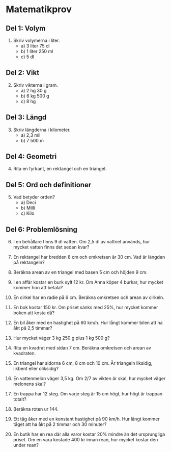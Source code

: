 # Matematikprov

## Del 1: Volym

1. Skriv volymerna i liter.
   * a) 3 liter 75 cl
   * b) 1 liter 250 ml
   * c) 5 dl

## Del 2: Vikt

2. Skriv vikterna i gram.
   * a) 2 hg 30 g
   * b) 6 kg 500 g
   * c) 8 hg

## Del 3: Längd

3. Skriv längderna i kilometer.
   * a) 2,3 mil
   * b) 7 500 m

## Del 4: Geometri

4. Rita en fyrkant, en rektangel och en triangel.

## Del 5: Ord och definitioner

5. Vad betyder orden?
   * a) Deci
   * b) Milli
   * c) Kilo

## Del 6: Problemlösning

6. I en behållare finns 9 dl vatten. Om 2,5 dl av vattnet används, hur mycket vatten finns det sedan kvar?

7. En rektangel har bredden 8 cm och omkretsen är 30 cm. Vad är längden på rektangeln?

8. Beräkna arean av en triangel med basen 5 cm och höjden 9 cm.

9. I en affär kostar en burk sylt 12 kr. Om Anna köper 4 burkar, hur mycket kommer hon att betala?

10. En cirkel har en radie på 6 cm. Beräkna omkretsen och arean av cirkeln.

11. En bok kostar 150 kr. Om priset sänks med 25%, hur mycket kommer boken att kosta då?

12. En bil åker med en hastighet på 60 km/h. Hur långt kommer bilen att ha åkt på 2,5 timmar?

13. Hur mycket väger 3 kg 250 g plus 1 kg 500 g?

14. Rita en kvadrat med sidan 7 cm. Beräkna omkretsen och arean av kvadraten.

15. En triangel har sidorna 6 cm, 8 cm och 10 cm. Är triangeln liksidig, likbent eller oliksidig?

16. En vattenmelon väger 3,5 kg. Om 2/7 av vikten är skal, hur mycket väger melonens skal?

17. En trappa har 12 steg. Om varje steg är 15 cm högt, hur högt är trappan totalt?

18. Beräkna roten ur 144.

19. Ett tåg åker med en konstant hastighet på 90 km/h. Hur långt kommer tåget att ha åkt på 2 timmar och 30 minuter?

20. En butik har en rea där alla varor kostar 20% mindre än det ursprungliga priset. Om en vara kostade 400 kr innan rean, hur mycket kostar den under rean?

